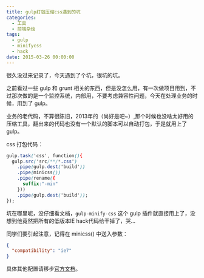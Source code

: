 ```yaml
---
title: gulp打包压缩css遇到的坑
categories:
  - 工具
  - 前端杂烩
tags:
  - gulp
  - minifycss
  - hack
date: 2015-03-26 00:00:00
---
```



很久没过来记录了，今天遇到了个坑，很坑的坑。

之前看过一些 gulp 和 grunt 相关的东西，但是没怎么用，有一次做项目用到，不过那次做的是一个监控系统，内部用，不要考虑兼容性问题，今天在处理业务的时候，用到了 gulp。

业务的老代码，不算很陈旧，2013年的（尚好是吧~）,那个时候也没啥太好用的压缩工具，翻出来的代码也没有一个默认的脚本可以自动打包，于是就用上了 gulp。

css 打包代码：

```css
gulp.task('css', function(){
  gulp.src('src/**/*.css')
    .pipe(gulp.dest('build'))
    .pipe(minicss())
    .pipe(rename({
      suffix:"-min"
    }))
    .pipe(gulp.dest('build'));
});
```

坑在哪里呢，没仔细看文档，`gulp-minify-css` 这个 gulp 插件就直接用上了，没想到他竟然把所有的低版本IE hack代码给干掉了，哭...

同学们要引起注意，记得在 minicss() 中送入参数：

```json
{
  "compatibility": "ie7"
}
```

具体其他配置请移步[官方文档](//github.com/jakubpawlowicz/clean-css#how-to-set-compatibility-mode)。
